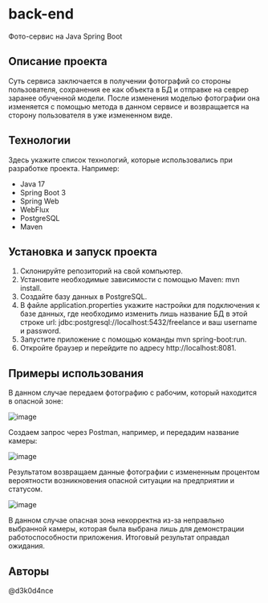 # back-end

Фото-сервис на Java Spring Boot

## Описание проекта

Суть сервиса заключается в получении фотографий со стороны пользователя, сохранения ее как объекта в БД и отправке на севрер заранее обученной модели.
После изменения моделью фотографии она изменяется с помощью метода в данном сервисе и возвращается на сторону пользователя в уже измененном виде.

## Технологии

Здесь укажите список технологий, которые использовались при разработке проекта. Например:

- Java 17
- Spring Boot 3
- Spring Web
- WebFlux
- PostgreSQL
- Maven

## Установка и запуск проекта

1. Склонируйте репозиторий на свой компьютер.
2. Установите необходимые зависимости с помощью Maven: mvn install.
3. Создайте базу данных в PostgreSQL.
4. В файле application.properties укажите настройки для подключения к базе данных, где необходимо изменить лишь название БД в этой строке url: jdbc:postgresql://localhost:5432/freelance и ваш username и password.
5. Запустите приложение с помощью команды mvn spring-boot:run.
6. Откройте браузер и перейдите по адресу http://localhost:8081.

## Примеры использования

В данном случае передаем фотографию с рабочим, который находится в опасной зоне:

![image](https://github.com/DigitalBreakthrough/back-end/assets/102363346/9153fd46-1c16-4b21-b27d-9320687787ca)

Создаем запрос через Postman, например, и передадим название камеры:

![image](https://github.com/DigitalBreakthrough/back-end/assets/102363346/cc11b740-6342-4ac7-9935-f7009620c439)

Результатом возвращаем данные фотографии с измененным процентом вероятности возникновения опасной ситуации на предприятии и статусом.

![image](https://github.com/DigitalBreakthrough/back-end/assets/102363346/26d7f305-08e8-4bae-88df-dadba9ae18cc)

В данном случае опасная зона некорректна из-за неправльно выбранной камеры, которая была выбрана лишь для демонстрации работоспособности приложения. Итоговый результат оправдал ожидания.

## Авторы

@d3k0d4nce
